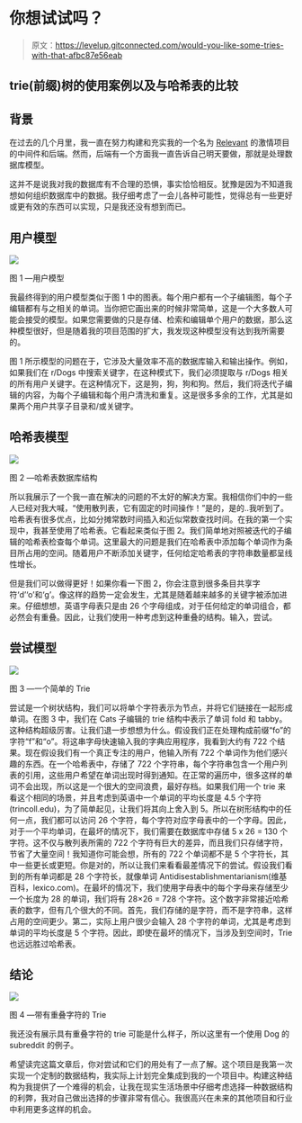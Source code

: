 # 你想试试吗？

> 原文：<https://levelup.gitconnected.com/would-you-like-some-tries-with-that-afbc87e56eab>

## trie(前缀)树的使用案例以及与哈希表的比较

## 背景

在过去的几个月里，我一直在努力构建和充实我的一个名为 [Relevant](http://github.com/ablades/relevantreddit) 的激情项目的中间件和后端。然而，后端有一个方面我一直告诉自己明天要做，那就是处理数据库模型。

这并不是说我对我的数据库有不合理的恐惧，事实恰恰相反。犹豫是因为不知道我想如何组织数据库中的数据。我仔细考虑了一会儿各种可能性，觉得总有一些更好或更有效的东西可以实现，只是我还没有想到而已。

## 用户模型

![](img/2e682a2983280edd0f3b60218f228bf9.png)

图 1 —用户模型

我最终得到的用户模型类似于图 1 中的图表。每个用户都有一个子编辑图，每个子编辑都有与之相关的单词。当你把它画出来的时候非常简单，这是一个大多数人可能会接受的模型。如果您需要做的只是存储、检索和编辑单个用户的数据，那么这种模型很好，但是随着我的项目范围的扩大，我发现这种模型没有达到我所需要的。

图 1 所示模型的问题在于，它涉及大量效率不高的数据库输入和输出操作。例如，如果我们在 r/Dogs 中搜索关键字，在这种模式下，我们必须提取与 r/Dogs 相关的所有用户关键字。在这种情况下，这是狗，狗，狗和狗。然后，我们将迭代子编辑的内容，为每个子编辑和每个用户清洗和重复。这是很多多余的工作，尤其是如果两个用户共享子目录和/或关键字。

## 哈希表模型

![](img/dda2814f0071a540016740793e9b4f40.png)

图 2 —哈希表数据库结构

所以我展示了一个我一直在解决的问题的不太好的解决方案。我相信你们中的一些人已经对我大喊，“使用散列表，它有固定的时间操作！”是的，是的..我听到了。哈希表有很多优点，比如分摊常数时间插入和近似常数查找时间。在我的第一个实现中，我甚至使用了哈希表。它看起来类似于图 2。我们简单地对照被迭代的子编辑的哈希表检查每个单词。这里最大的问题是我们在哈希表中添加每个单词作为条目所占用的空间。随着用户不断添加关键字，任何给定哈希表的字符串数量都呈线性增长。

但是我们可以做得更好！如果你看一下图 2，你会注意到很多条目共享字符‘d’‘o’和‘g’。像这样的趋势一定会发生，尤其是随着越来越多的关键字被添加进来。仔细想想，英语字母表只是由 26 个字母组成，对于任何给定的单词组合，都必然会有重叠。因此，让我们使用一种考虑到这种重叠的结构。输入，尝试。

## 尝试模型

![](img/12a4a37c7d81c6c93203479f53bebf2d.png)

图 3 —一个简单的 Trie

尝试是一个树状结构，我们可以将单个字符表示为节点，并将它们链接在一起形成单词。在图 3 中，我们在 Cats 子编辑的 trie 结构中表示了单词 fold 和 tabby。这种结构超级厉害。让我们退一步想想为什么。假设我们正在处理构成前缀“fo”的字符“f”和“o”。将这串字母快速输入我的字典应用程序，我看到大约有 722 个结果。现在假设我们有一个真正专注的用户，他输入所有 722 个单词作为他们感兴趣的东西。在一个哈希表中，存储了 722 个字符串，每个字符串包含一个用户列表的引用，这些用户希望在单词出现时得到通知。在正常的遍历中，很多这样的单词不会出现，所以这是一个很大的空间浪费，最好存档。如果我们用一个 trie 来看这个相同的场景，并且考虑到英语中一个单词的平均长度是 4.5 个字符(trincoll.edu)，为了简单起见，让我们将其向上舍入到 5。所以在树形结构中的任何一点，我们都可以访问 26 个字符，每个字符对应字母表中的一个字母。因此，对于一个平均单词，在最坏的情况下，我们需要在数据库中存储 5 x 26 = 130 个字符。这不仅与散列表所需的 722 个字符有巨大的差异，而且我们只存储字符，节省了大量空间！我知道你可能会想，所有的 722 个单词都不是 5 个字符长，其中一些更长或更短。你是对的，所以让我们来看看最差情况下的尝试。假设我们看到的所有单词都是 28 个字符长，就像单词 Antidisestablishmentarianism(维基百科，lexico.com)。在最坏的情况下，我们使用字母表中的每个字母来存储至少一个长度为 28 的单词，我们将有 28×26 = 728 个字符。这个数字非常接近哈希表的数字，但有几个很大的不同。首先，我们存储的是字符，而不是字符串，这样占用的空间更少。第二，实际上用户很少会输入 28 个字符的单词，尤其是考虑到单词的平均长度是 5 个字符。因此，即使在最坏的情况下，当涉及到空间时，Trie 也远远胜过哈希表。

## 结论

![](img/9deaa3238d9c18e61f77705346474d32.png)

图 4 —带有重叠字符的 Trie

我还没有展示具有重叠字符的 trie 可能是什么样子，所以这里有一个使用 Dog 的 subreddit 的例子。

希望读完这篇文章后，你对尝试和它们的用处有了一点了解。这个项目是我第一次实现一个定制的数据结构，我实际上计划完全集成到我的一个项目中。构建这种结构为我提供了一个难得的机会，让我在现实生活场景中仔细考虑选择一种数据结构的利弊，我对自己做出选择的步骤非常有信心。我很高兴在未来的其他项目和行业中利用更多这样的机会。
